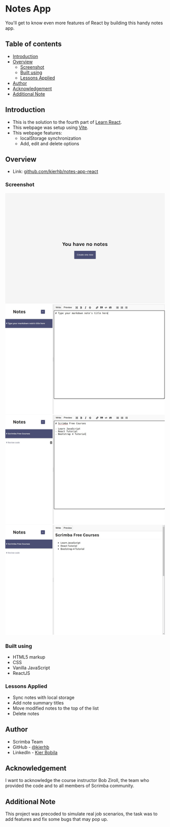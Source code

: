 # Notes App
You'll get to know even more features of React by building this handy notes app.


## Table of contents
- [Introduction](#introduction)
- [Overview](#overview)
  - [Screenshot](#screenshot)
  - [Built using](#built-using)
  - [Lessons Applied](#lessons-applied)
- [Author](#author)
- [Acknowledgement](#acknowledgement)
- [Additional Note](#additional-note)

## Introduction
- This is the solution to the fourth part of [Learn React](https://scrimba.com/learn/learnreact).
- This webpage was setup using [Vite](https://vitejs.dev/).
- This webpage features:
    - localStorage synchronization
    - Add, edit and delete options

## Overview
- Link: [github.com/kierhb/notes-app-react](https://github.com/kierhb/notes-app-react)

### Screenshot
![screenshot](./notes-add.jpg)
![active 1](./notes-active-1.jpg)
![active 2](./notes-active-2.jpg)
![active 3](./notes-active-3.jpg)

### Built using

- HTML5 markup
- CSS
- Vanilla JavaScript
- ReactJS

### Lessons Applied

- Sync notes with local storage
- Add note summary titles
- Move modified notes to the top of the list
- Delete notes

## Author
- Scrimba Team
- GitHub - [@kierhb](https://github.com/kierhb)
- LinkedIn - [Kier Bobila](https://www.linkedin.com/in/kier-bobila/)

## Acknowledgement
I want to acknowledge the course instructor Bob Ziroll, the team who provided the code and to all members of Scrimba community.

## Additional Note
This project was precoded to simulate real job scenarios, the task was to add features and fix some bugs that may pop up.